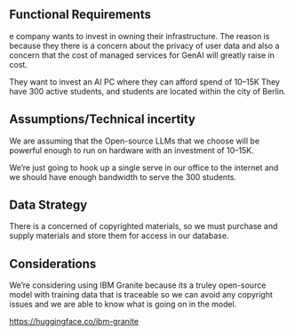 ## Functional Requirements
e company wants to invest in owning their infrastructure.
The reason is because they there is a concern about the privacy of user data and also a concern that the cost of managed services for GenAI will greatly raise in cost.

They want to invest an AI PC where they can afford spend of 10–15K
They have 300 active students, and students are located within the city of Berlin.

## Assumptions/Technical incertity
We are assuming that the Open-source LLMs that we choose will be powerful enough to run on hardware with an investment of 10–15K.

We’re just going to hook up a single serve in our office to the internet and we should have enough bandwidth to serve the 300 students.

## Data Strategy
There is a concerned of copyrighted materials, so we must purchase and supply materials and store them for access in our database.

## Considerations

We’re considering using IBM Granite because its a truley open-source model with training data that is traceable so we can avoid any copyright issues and we are able to know what is going on in the model.

https://huggingface.co/ibm-granite

